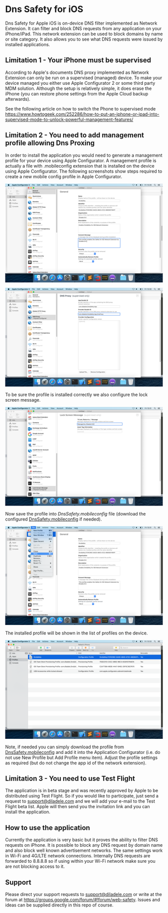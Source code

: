 # Dns Safety for iOS
Dns Safety for Apple iOS is on-device DNS filter implemented as Network Extension. It can filter and block DNS requests from any application on your iPhone/iPad. This network extension can be used to block domains by name or site category. It also allows you to see what DNS requests were issued by installed applications.


## Limitation 1 - Your iPhone must be supervised

According to Apple's documents DNS proxy implemented as Network Extension can only be run on a supervised (managed) device. To make your device managed you either use Apple Configurator 2 or some third party MDM solution. Although the setup is relatively simple, it does erase the iPhone (you can restore phone settings from the Apple Cloud backup afterwards).

See the following article on how to switch the Phone to supervised mode https://www.howtogeek.com/252286/how-to-put-an-iphone-or-ipad-into-supervised-mode-to-unlock-powerful-management-features/

## Limitation 2 - You need to add management profile allowing Dns Proxing

In order to install the application you would need to generate a management profile for your device using Apple Configurator. A management profile is actually a file with .mobileconfig extension that is installed on the device using Apple Configurator. The following screenshots show steps required to create a new mobile config profile in Apple Configurator.

![Alt text](step2_general.png?raw=true "General Settings") 

![Alt text](step3_configure_dnsproxy.png?raw=true "Configure DNS Proxy Identifiers") 

To be sure the profile is installed correctly we also configure the lock screen message.

![Alt text](step4_lock_screen_message.png?raw=true "Lock Screen Message") 

Now save the profile into *DnsSafety.mobileconfig* file (download the configured [DnsSafety.mobileconfig](DnsSafety.mobileconfig) if needed).

![Alt text](step5_save_profile.png?raw=true "Save Profile as DnsSafety.mobileconfig file") 

The installed profile will be shown in the list of profiles on the device.

![Alt text](step6_view_profile.png?raw=true "View Installed Profile") 

Note, if needed you can simply download the profile from [DnsSafety.mobileconfig](DnsSafety.mobileconfig) and add it into the Application Configurator (i.e. do not use New Profile but Add Profile menu item). Adjust the profile settings as required (but do not change the app id of the network extension).

## Limitation 3 - You need to use Test Flight

The application is in beta stage and was recently approved by Apple to be distributed using Test Flight. So if you would like to participate, just send a request to support@diladele.com and we will add your e-mail to the Test Flight beta list. Apple will then send you the invitation link and you can install the application.

## How to use the application

Currently the application is very basic but it proves the ability to filter DNS requests on iPhone. It is possible to block any DNS request by domain name and also block well known advertisement networks. The same settings work in Wi-Fi and 4G/LTE network connections. Internally DNS requests are forwarded to 8.8.8.8 so if using within your Wi-Fi network make sure you are not blocking access to it.

## Support

Please direct your support requests to support@diladele.com or write at the forum at https://groups.google.com/forum/#!forum/web-safety. Issues and ideas can be supplied directly in this repo of course.

